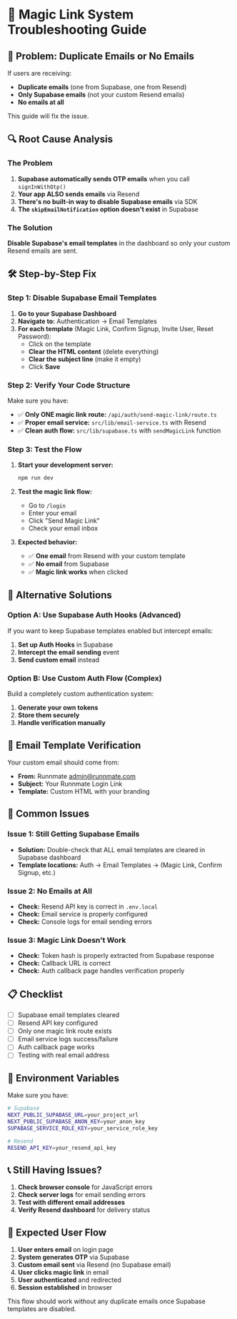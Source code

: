 # 🔧 Magic Link System Troubleshooting Guide

## 🚨 **Problem: Duplicate Emails or No Emails**

If users are receiving:
- **Duplicate emails** (one from Supabase, one from Resend)
- **Only Supabase emails** (not your custom Resend emails)
- **No emails at all**

This guide will fix the issue.

## 🔍 **Root Cause Analysis**

### **The Problem**
1. **Supabase automatically sends OTP emails** when you call `signInWithOtp()`
2. **Your app ALSO sends emails** via Resend
3. **There's no built-in way to disable Supabase emails** via SDK
4. **The `skipEmailNotification` option doesn't exist** in Supabase

### **The Solution**
**Disable Supabase's email templates** in the dashboard so only your custom Resend emails are sent.

## 🛠️ **Step-by-Step Fix**

### **Step 1: Disable Supabase Email Templates**

1. **Go to your Supabase Dashboard**
2. **Navigate to:** Authentication → Email Templates
3. **For each template** (Magic Link, Confirm Signup, Invite User, Reset Password):
   - Click on the template
   - **Clear the HTML content** (delete everything)
   - **Clear the subject line** (make it empty)
   - Click **Save**

### **Step 2: Verify Your Code Structure**

Make sure you have:
- ✅ **Only ONE magic link route:** `/api/auth/send-magic-link/route.ts`
- ✅ **Proper email service:** `src/lib/email-service.ts` with Resend
- ✅ **Clean auth flow:** `src/lib/supabase.ts` with `sendMagicLink` function

### **Step 3: Test the Flow**

1. **Start your development server:**
   ```bash
   npm run dev
   ```

2. **Test the magic link flow:**
   - Go to `/login`
   - Enter your email
   - Click "Send Magic Link"
   - Check your email inbox

3. **Expected behavior:**
   - ✅ **One email** from Resend with your custom template
   - ✅ **No email** from Supabase
   - ✅ **Magic link works** when clicked

## 🔄 **Alternative Solutions**

### **Option A: Use Supabase Auth Hooks (Advanced)**

If you want to keep Supabase templates enabled but intercept emails:

1. **Set up Auth Hooks** in Supabase
2. **Intercept the email sending** event
3. **Send custom email** instead

### **Option B: Use Custom Auth Flow (Complex)**

Build a completely custom authentication system:

1. **Generate your own tokens**
2. **Store them securely**
3. **Handle verification manually**

## 📧 **Email Template Verification**

Your custom email should come from:
- **From:** Runnmate <admin@runnmate.com>
- **Subject:** Your Runnmate Login Link
- **Template:** Custom HTML with your branding

## 🐛 **Common Issues**

### **Issue 1: Still Getting Supabase Emails**
- **Solution:** Double-check that ALL email templates are cleared in Supabase dashboard
- **Template locations:** Auth → Email Templates → (Magic Link, Confirm Signup, etc.)

### **Issue 2: No Emails at All**
- **Check:** Resend API key is correct in `.env.local`
- **Check:** Email service is properly configured
- **Check:** Console logs for email sending errors

### **Issue 3: Magic Link Doesn't Work**
- **Check:** Token hash is properly extracted from Supabase response
- **Check:** Callback URL is correct
- **Check:** Auth callback page handles verification properly

## 📋 **Checklist**

- [ ] Supabase email templates cleared
- [ ] Resend API key configured
- [ ] Only one magic link route exists
- [ ] Email service logs success/failure
- [ ] Auth callback page works
- [ ] Testing with real email address

## 🔧 **Environment Variables**

Make sure you have:
```bash
# Supabase
NEXT_PUBLIC_SUPABASE_URL=your_project_url
NEXT_PUBLIC_SUPABASE_ANON_KEY=your_anon_key
SUPABASE_SERVICE_ROLE_KEY=your_service_role_key

# Resend
RESEND_API_KEY=your_resend_api_key
```

## 📞 **Still Having Issues?**

1. **Check browser console** for JavaScript errors
2. **Check server logs** for email sending errors
3. **Test with different email addresses**
4. **Verify Resend dashboard** for delivery status

## 🎯 **Expected User Flow**

1. **User enters email** on login page
2. **System generates OTP** via Supabase
3. **Custom email sent** via Resend (no Supabase email)
4. **User clicks magic link** in email
5. **User authenticated** and redirected
6. **Session established** in browser

This flow should work without any duplicate emails once Supabase templates are disabled. 